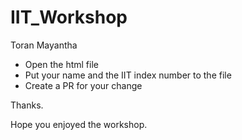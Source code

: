 # IIT_Workshop

Toran Mayantha

- Open the html file 
- Put your name and the IIT index number to the file 
- Create a PR for your change 

Thanks. 

Hope you enjoyed the workshop.
